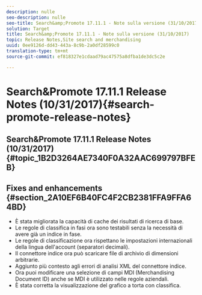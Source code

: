 ```yaml
---
description: nulle
seo-description: nulle
seo-title: Search&amp;Promote 17.11.1 - Note sulla versione (31/10/2017)
solution: Target
title: Search&amp;Promote 17.11.1 - Note sulla versione (31/10/2017)
topic: Release Notes,Site search and merchandising
uuid: 0ee9126d-dd43-443a-8c9b-2a0df28599c0
translation-type: tm+mt
source-git-commit: ef818327e1cdaad79ac47575a8dfba1de3dc5c2e

---
```



# Search&amp;Promote 17.11.1 Release Notes (10/31/2017){#search-promote-release-notes}

## Search&amp;Promote 17.11.1 Release Notes (10/31/2017) {#topic_1B2D3264AE7340F0A32AAC699797BFEB}

## Fixes and enhancements {#section_2A10EF6B40FC4F2CB2381FFA9FFA64BD}

* È stata migliorata la capacità di cache dei risultati di ricerca di base.
* Le regole di classifica in fasi ora sono testabili senza la necessità di avere già un indice in fase.
* Le regole di classificazione ora rispettano le impostazioni internazionali della lingua dell&#39;account (separatori decimali).
* Il connettore indice ora può scaricare file di archivio di dimensioni arbitrarie.
* Aggiunto più contesto agli errori di analisi XML del connettore indice.
* Ora puoi modificare una selezione di campi MDI (Merchandising Document ID) anche se MDI è utilizzato nelle regole aziendali.
* È stata corretta la visualizzazione del grafico a torta con classifica.

